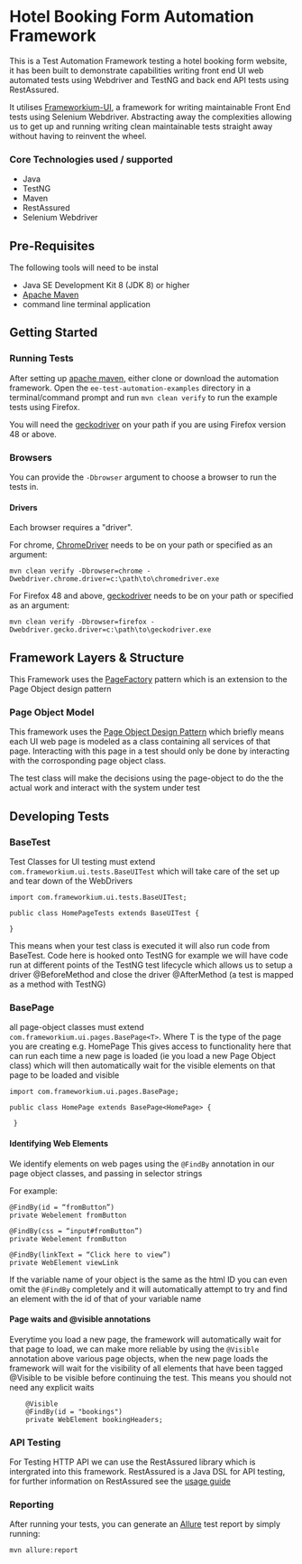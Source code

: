 # Hotel Booking Form Automation Framework

This is a Test Automation Framework testing a hotel booking form website, it has been built to demonstrate capabilities writing front end UI web automated tests using Webdriver and TestNG and back end
API tests using RestAssured. 

It utilises 
[Frameworkium-UI](https://github.com/noronhaa/frameworkium-ui), a framework for writing maintainable Front End tests using Selenium Webdriver. Abstracting away the 
complexities allowing us to get up and running writing clean maintainable tests straight away without having to reinvent the wheel.


### Core Technologies used / supported
- Java
- TestNG
- Maven
- RestAssured
- Selenium Webdriver


## Pre-Requisites
The following tools will need to be instal
- Java SE Development Kit 8 (JDK 8) or higher
- [Apache Maven][mvn]
- command line terminal application

## Getting Started
### Running Tests

After setting up [apache maven][mvn], either clone or download the automation framework. Open the `ee-test-automation-examples` directory in a 
terminal/command prompt and run `mvn clean verify` to run the example tests using Firefox.

You will need the [geckodriver][geckodriver] on your path if you are using 
Firefox version 48 or above.

### Browsers

You can provide the `-Dbrowser` argument to choose a browser to run the tests in.

#### Drivers

Each browser requires a "driver".

For chrome, [ChromeDriver][chromedriver] needs to be on your path or specified
as an argument:
```
mvn clean verify -Dbrowser=chrome -Dwebdriver.chrome.driver=c:\path\to\chromedriver.exe
```

For Firefox 48 and above, [geckodriver][geckodriver] needs to be on your path or specified
as an argument:
```
mvn clean verify -Dbrowser=firefox -Dwebdriver.gecko.driver=c:\path\to\geckodriver.exe
```
## Framework Layers & Structure
This Framework uses the [PageFactory](https://github.com/SeleniumHQ/selenium/wiki/PageFactory) pattern which is an extension to the Page Object design pattern

### Page Object Model
This framework uses the [Page Object Design Pattern](https://github.com/SeleniumHQ/selenium/wiki/PageObjects) which 
briefly means each UI web page is modeled as a class containing all services of that page. Interacting with this page in 
a test should only be done by interacting with the corrosponding page object class. 

The test class will make the decisions using the page-object to do the the actual work and interact with the system under test

## Developing Tests

### BaseTest
Test Classes for UI testing must extend `com.frameworkium.ui.tests.BaseUITest` which will take care of the set up 
and tear down of the WebDrivers 

```Have each Test Class extend extend frameworkium-ui's com.frameworkium.ui.tests.BaseUITest
import com.frameworkium.ui.tests.BaseUITest;

public class HomePageTests extends BaseUITest {

}
```

This means when your test class is executed it will also run code from BaseTest. Code here is hooked onto TestNG for example we will have code run at different points of the TestNG test lifecycle which allows us to setup a driver @BeforeMethod and close the driver @AfterMethod (a test is mapped as a method with TestNG)


### BasePage
all page-object classes must extend `com.frameworkium.ui.pages.BasePage<T>`. Where T is the type of the page you are creating e.g. HomePage
This gives access to functionality here that can run each time a new page is loaded (ie you load a new Page Object class) which will then automatically wait for the visible elements on that page to be loaded and visible



```
import com.frameworkium.ui.pages.BasePage;
 
public class HomePage extends BasePage<HomePage> {
 
 }
 ```

#### Identifying Web Elements
We identify elements on web pages using the `@FindBy` annotation in our page object classes, and passing in selector strings

For example: 

```
@FindBy(id = “fromButton”)
private Webelement fromButton
```

```
@FindBy(css = “input#fromButton”)
private Webelement fromButton
```

```
@FindBy(linkText = “Click here to view”)
private WebElement viewLink
```

If the variable name of your object is the same as the html ID you can even omit the `@FindBy` completely and it will automatically attempt to try and find an element with the id of that of your variable name 


#### Page waits and @visible annotations

Everytime you load a new page, the framework will automatically wait for that page to load, we can make more reliable by using the `@Visible` annotation above various page objects, when the new page loads the framework will wait for the visibility of all elements that have been tagged @Visible to be visible before continuing the test. This means you should not need any explicit waits

```    
    @Visible
    @FindBy(id = "bookings")
    private WebElement bookingHeaders;
```

### API Testing
For Testing HTTP API we can use the RestAssured library which is intergrated into this framework. RestAssured is a Java DSL for API testing, for further information on RestAssured see the [usage guide](https://github.com/rest-assured/rest-assured/wiki/Usage)

### Reporting

After running your tests, you can generate an [Allure][allure] test report by 
simply running:

```
mvn allure:report 
```



[status-svg]: https://travis-ci.org/Frameworkium/frameworkium-examples.svg?branch=master
[status]: https://travis-ci.org/Frameworkium/frameworkium-examples
[ardesco]: https://github.com/Ardesco/Selenium-Maven-Template
[bootstrapium]: https://github.com/jvanderwee/bootstrapium
[rest-assured]: http://rest-assured.io/
[frameworkium-core]: https://github.com/Frameworkium/frameworkium-core
[core-issues]: https://github.com/Frameworkium/frameworkium-core/issues
[core-releases]: https://github.com/Frameworkium/frameworkium-core/releases
[mvn]: https://maven.apache.org/download.cgi
[geckodriver]: https://github.com/mozilla/geckodriver/releases
[chromedriver]: https://sites.google.com/a/chromium.org/chromedriver/home
[guidance]: https://frameworkium.github.io
[allure]: https://docs.qameta.io/allure/
